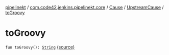 [pipelinekt](../../../index.md) / [com.code42.jenkins.pipelinekt.core](../../index.md) / [Cause](../index.md) / [UpstreamCause](index.md) / [toGroovy](./to-groovy.md)

# toGroovy

`fun toGroovy(): `[`String`](https://kotlinlang.org/api/latest/jvm/stdlib/kotlin/-string/index.html) [(source)](https://github.com/code42/pipelinekt/tree/master/core/src/main/kotlin/com/code42/jenkins/pipelinekt/core/Cause.kt#L15)